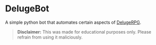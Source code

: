 # DelugeBot

A simple python bot that automates certain aspects of [DelugeRPG](https://www.delugerpg.com/).

> **Disclaimer:** This was made for educational purposes only. Please refrain from using it maliciously.
